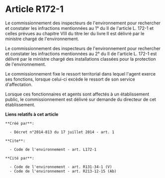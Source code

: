 # Article R172-1

Le commissionnement des inspecteurs de l'environnement pour rechercher et constater les infractions mentionnées au 1° du II
de l'article L. 172-1 et celles prévues au chapitre VIII du titre Ier du livre II est délivré par le ministre chargé de
l'environnement.

Le commissionnement des inspecteurs de l'environnement pour rechercher et constater les infractions mentionnées au 2° du II
de l'article L. 172-1 est délivré par le ministre chargé des installations classées pour la protection de l'environnement.

Le commissionnement fixe le ressort territorial dans lequel l'agent exerce ses fonctions, lorsque celui-ci excède le ressort
de son service d'affectation.

Lorsque ces fonctionnaires et agents sont affectés à un établissement public, le commissionnement est délivré sur demande du
directeur de cet établissement.

**Liens relatifs à cet article**

	**Créé par**:

	  - Décret n°2014-813 du 17 juillet 2014 - art. 1

	**Cite**:

	  - Code de l'environnement - art. L172-1

	**Cité par**:

	  - Code de l'environnement - art. R131-34-1 (V)
	  - Code de l'environnement - art. R213-12-15 (Ab)
